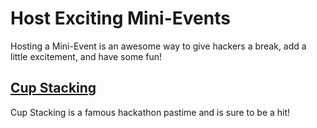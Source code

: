 # Host Exciting Mini-Events

Hosting a Mini-Event is an awesome way to give hackers a break, add a little excitement, and have some fun!

## [Cup Stacking](mlh-mini-events/cup-stacking.md)

Cup Stacking is a famous hackathon pastime and is sure to be a hit!


